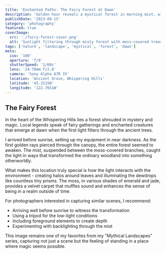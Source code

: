 ```yaml
---
title: 'Enchanted Paths: The Fairy Forest at Dawn'
description: 'Golden hour reveals a mystical forest in morning mist, with moss-clad trees evoking a fairytale vibe.'
publishDate: '2023-09-15'
category: 'photography'
featured: true
coverImage:
  src: './fairy-forest-cover.png'
  alt: 'Sunlight filtering through misty forest with moss-covered trees'
tags: ['nature', 'landscape', 'mystical', 'forest', 'dawn']
meta:
  iso: '100'
  aperture: 'f/8'
  shutterSpeed: '1/60s'
  lens: '24-70mm f/2.8'
  camera: 'Sony Alpha A7R IV'
  location: 'Ancient Grove, Whispering Hills'
  latitude: '45.3215N'
  longitude: '122.7651W'
---
```


## The Fairy Forest

In the heart of the Whispering Hills lies a forest shrouded in mystery and magic. Local legends speak of fairy gatherings and enchanted creatures that emerge at dawn when the first light filters through the ancient trees.

I arrived before sunrise, setting up my equipment in near darkness. As the first golden rays pierced through the canopy, the entire forest seemed to awaken. The mist, suspended between the moss-covered branches, caught the light in ways that transformed the ordinary woodland into something otherworldly.

What makes this location truly special is how the light interacts with the environment - creating halos around leaves and illuminating the dewdrops like countless tiny prisms. The moss, in various shades of emerald and jade, provides a velvet carpet that muffles sound and enhances the sense of being in a realm outside of time.

For photographers interested in capturing similar scenes, I recommend:

- Arriving well before sunrise to witness the transformation
- Using a tripod for the low-light conditions
- Including foreground elements to create depth
- Experimenting with backlighting through the mist

This image remains one of my favorites from my "Mythical Landscapes" series, capturing not just a scene but the feeling of standing in a place where magic seems possible.
